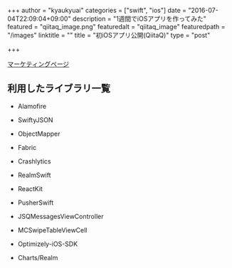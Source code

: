 +++
author = "kyaukyuai"
categories = ["swift", "ios"]
date = "2016-07-04T22:09:04+09:00"
description = "1週間でiOSアプリを作ってみた"
featured = "qiitaq_image.png"
featuredalt = "qiitaq_image"
featuredpath = "/images"
linktitle = ""
title = "初iOSアプリ公開(QiitaQ)"
type = "post"

+++

[マーケティングページ](https://launchkit.io/websites/1YCKKCAwF84/)

## 利用したライブラリ一覧

- Alamofire

- SwiftyJSON

- ObjectMapper

- Fabric

- Crashlytics

- RealmSwift

- ReactKit

- PusherSwift

- JSQMessagesViewController

- MCSwipeTableViewCell

- Optimizely-iOS-SDK

- Charts/Realm
